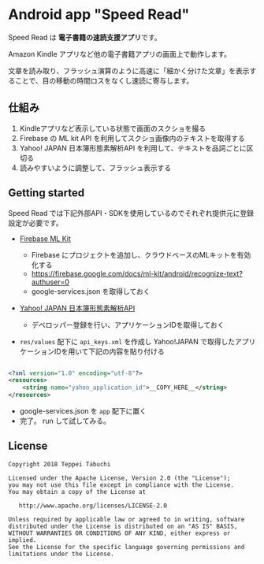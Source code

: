# Android app "Speed Read"

Speed Read は **電子書籍の速読支援アプリ**です。

Amazon Kindle アプリなど他の電子書籍アプリの画面上で動作します。

文章を読み取り、フラッシュ演算のように高速に「細かく分けた文章」を表示することで、目の移動の時間ロスをなくし速読に寄与します。

## 仕組み

1. Kindleアプリなど表示している状態で画面のスクショを撮る
2. Firebase の ML kit API を利用してスクショ画像内のテキストを取得する
3. Yahoo! JAPAN 日本簿形態素解析API を利用して、テキストを品詞ごとに区切る
4. 読みやすいように調整して、フラッシュ表示する

## Getting started

Speed Read では下記外部API・SDKを使用しているのでそれぞれ提供元に登録設定が必要です。

* [Firebase ML Kit](https://firebase.google.com/products/ml-kit/?hl=ja)
   * Firebase にプロジェクトを追加し、クラウドベースのMLキットを有効化する
   * https://firebase.google.com/docs/ml-kit/android/recognize-text?authuser=0
   * google-services.json を取得しておく
* [Yahoo! JAPAN 日本簿形態素解析API](https://developer.yahoo.co.jp/webapi/jlp/ma/v1/parse.html)
   * デベロッパー登録を行い、アプリケーションIDを取得しておく

* `res/values` 配下に `api_keys.xml` を作成し Yahoo!JAPAN で取得したアプリケーションIDを用いて下記の内容を貼り付ける

``` res/values/api_keys.xml

<?xml version="1.0" encoding="utf-8"?>
<resources>
    <string name="yahoo_application_id">__COPY_HERE__</string>
</resources>

```

* google-services.json を `app` 配下に置く
* 完了。 run して試してみる。

## License

```
Copyright 2018 Teppei Tabuchi

Licensed under the Apache License, Version 2.0 (the "License");
you may not use this file except in compliance with the License.
You may obtain a copy of the License at

   http://www.apache.org/licenses/LICENSE-2.0

Unless required by applicable law or agreed to in writing, software
distributed under the License is distributed on an "AS IS" BASIS,
WITHOUT WARRANTIES OR CONDITIONS OF ANY KIND, either express or implied.
See the License for the specific language governing permissions and
limitations under the License.
```